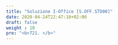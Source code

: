 ```yaml
---
title: "Soluzione I-Office [S.OFF.STD00]"
date: 2020-04-24T22:47:10+02:00
draft: false
weight : 10
pre: "<b>721. </b>"
---
```

